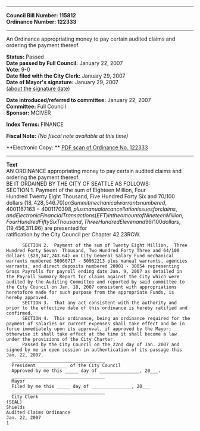 * * * * *  
  
**Council Bill Number: [](#h0)[](#h2)115812**   
**Ordinance Number: 122333**  
  
* * * * *  
  
An Ordinance appropriating money to pay certain audited claims and ordering the payment thereof.  
  
**Status:** Passed   
**Date passed by Full Council:** January 22, 2007   
**Vote:** 9-0   
**Date filed with the City Clerk:** January 29, 2007   
**Date of Mayor's signature:** January 29, 2007   
[(about the signature date)](/~public/approvaldate.htm)   
  
  
**Date introduced/referred to committee:** January 22, 2007   
**Committee:** Full Council   
**Sponsor:** MCIVER   
  
**Index Terms:** FINANCE  
  
**Fiscal Note:** *(No fiscal note available at this time)*  
  
**Electronic Copy: ** [PDF scan of Ordinance No. 122333](/~archives/Ordinances/Ord_122333.pdf)  
  
* * * * *  
  
**Text**  
    AN ORDINANCE appropriating money to pay certain audited claims and  
    ordering the payment thereof.  
    BE IT ORDAINED BY THE CITY OF SEATTLE AS FOLLOWS:  
          SECTION 1.  Payment of the sum of Eighteen Million, Four  
    Hundred Twenty Eight Thousand, Five Hundred Forty Six and 70/100  
    dollars ($18,428,546.70) on Summit mechanical warrants numbered,  
    4001167163 - 4001170398, plus manual or cancellation issues for  
    claims, and Electronic Financial Transactions (EFT) in the amount of  
    Nineteen Million, Four Hundred Fifty Six Thousand, Three Hundred  
    Eleven and 96/100 dollars, ($19,456,311.96) are presented for  
    ratification by the City Council per Chapter 42.23RCW.  
  
          SECTION 2.  Payment of the sum of Twenty Eight Million,  Three  
    Hundred Forty Seven  Thousand, Two Hundred Forty Three and 64/100  
    dollars ($28,347,243.64) on City General Salary Fund mechanical  
    warrants numbered 50960717 - 50962213 plus manual warrants, agencies  
    warrants, and direct deposits numbered 20001 - 30054 representing  
    Gross Payrolls for payroll ending date Jan. 9, 2007 as detailed in  
    the Payroll Summary Report for claims against the City which were  
    audited by the Auditing Committee and reported by said committee to  
    the City Council on Jan. 18, 2007 consistent with appropriations  
    heretofore made for such purpose from the appropriate Funds, is  
    hereby approved.  
          SECTION 3.  That any act consistent with the authority and  
    prior to the effective date of this ordinance is hereby ratified and  
    confirmed.  
          SECTION 4.  This ordinance, being an ordinance required for the  
    payment of salaries or current expenses shall take effect and be in  
    force immediately upon its approval, if approved by the Mayor;  
    otherwise it shall take effect at the time it shall become a law  
    under the provisions of the City Charter.  
          Passed by the City Council on the 22nd day of Jan. 2007 and  
    signed by me in open session in authentication of its passage this  
    Jan. 22, 2007.  
      ___________________________________  
      President ___________ of the City Council  
      Approved by me this _____ day of _______________, 20___.  
      ___________________________________  
      Mayor  
      Filed by me this _____ day of _______________, 20___  
      ___________________________________  
      City Clerk  
    (SEAL)  
    Shields  
    Audited Claims Ordinance  
    Jan. 22, 2007  
    1  
